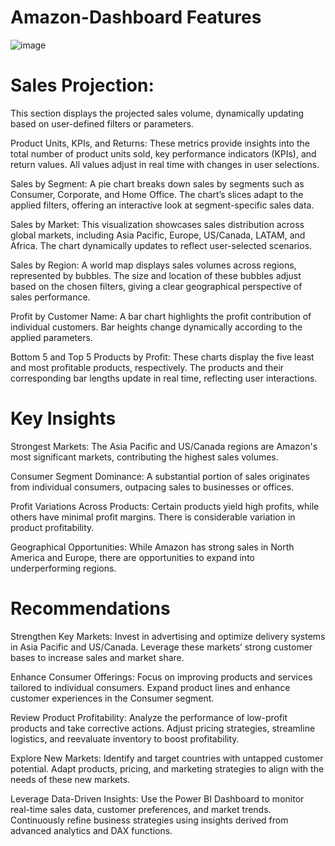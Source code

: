 # Amazon-Dashboard Features
![image](https://github.com/user-attachments/assets/a4b85b32-f9f2-44a2-b69a-cb7daf0d64ea)

# Sales Projection:
This section displays the projected sales volume, dynamically updating based on user-defined filters or parameters.

Product Units, KPIs, and Returns:
These metrics provide insights into the total number of product units sold, key performance indicators (KPIs), and return values. All values adjust in real time with changes in user selections.

Sales by Segment:
A pie chart breaks down sales by segments such as Consumer, Corporate, and Home Office. The chart’s slices adapt to the applied filters, offering an interactive look at segment-specific sales data.

Sales by Market:
This visualization showcases sales distribution across global markets, including Asia Pacific, Europe, US/Canada, LATAM, and Africa. The chart dynamically updates to reflect user-selected scenarios.

Sales by Region:
A world map displays sales volumes across regions, represented by bubbles. The size and location of these bubbles adjust based on the chosen filters, giving a clear geographical perspective of sales performance.

Profit by Customer Name:
A bar chart highlights the profit contribution of individual customers. Bar heights change dynamically according to the applied parameters.

Bottom 5 and Top 5 Products by Profit:
These charts display the five least and most profitable products, respectively. The products and their corresponding bar lengths update in real time, reflecting user interactions.

# Key Insights

Strongest Markets:
The Asia Pacific and US/Canada regions are Amazon's most significant markets, contributing the highest sales volumes.

Consumer Segment Dominance:
A substantial portion of sales originates from individual consumers, outpacing sales to businesses or offices.

Profit Variations Across Products:
Certain products yield high profits, while others have minimal profit margins. There is considerable variation in product profitability.

Geographical Opportunities:
While Amazon has strong sales in North America and Europe, there are opportunities to expand into underperforming regions.

# Recommendations

Strengthen Key Markets:
Invest in advertising and optimize delivery systems in Asia Pacific and US/Canada.
Leverage these markets’ strong customer bases to increase sales and market share.

Enhance Consumer Offerings:
Focus on improving products and services tailored to individual consumers.
Expand product lines and enhance customer experiences in the Consumer segment.

Review Product Profitability:
Analyze the performance of low-profit products and take corrective actions.
Adjust pricing strategies, streamline logistics, and reevaluate inventory to boost profitability.

Explore New Markets:
Identify and target countries with untapped customer potential.
Adapt products, pricing, and marketing strategies to align with the needs of these new markets.

Leverage Data-Driven Insights:
Use the Power BI Dashboard to monitor real-time sales data, customer preferences, and market trends.
Continuously refine business strategies using insights derived from advanced analytics and DAX functions.
